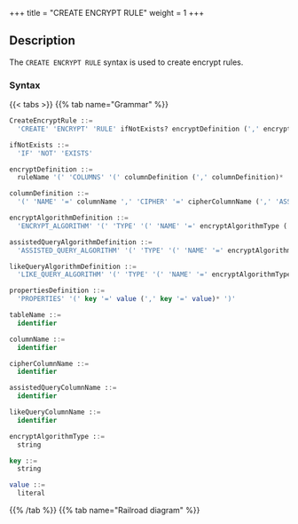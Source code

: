 +++
title = "CREATE ENCRYPT RULE"
weight = 1
+++

## Description

The `CREATE ENCRYPT RULE` syntax is used to create encrypt rules.

### Syntax

{{< tabs >}}
{{% tab name="Grammar" %}}
```sql
CreateEncryptRule ::=
  'CREATE' 'ENCRYPT' 'RULE' ifNotExists? encryptDefinition (',' encryptDefinition)*

ifNotExists ::=
  'IF' 'NOT' 'EXISTS'

encryptDefinition ::=
  ruleName '(' 'COLUMNS' '(' columnDefinition (',' columnDefinition)*  ')' ')'

columnDefinition ::=
  '(' 'NAME' '=' columnName ',' 'CIPHER' '=' cipherColumnName (',' 'ASSISTED_QUERY' '=' assistedQueryColumnName)? (',' 'LIKE_QUERY' '=' likeQueryColumnName)? ',' encryptAlgorithmDefinition (',' assistedQueryAlgorithmDefinition)? (',' likeQueryAlgorithmDefinition)? ')' 

encryptAlgorithmDefinition ::=
  'ENCRYPT_ALGORITHM' '(' 'TYPE' '(' 'NAME' '=' encryptAlgorithmType (',' propertiesDefinition)? ')'

assistedQueryAlgorithmDefinition ::=
  'ASSISTED_QUERY_ALGORITHM' '(' 'TYPE' '(' 'NAME' '=' encryptAlgorithmType (',' propertiesDefinition)? ')'

likeQueryAlgorithmDefinition ::=
  'LIKE_QUERY_ALGORITHM' '(' 'TYPE' '(' 'NAME' '=' encryptAlgorithmType (',' propertiesDefinition)? ')'

propertiesDefinition ::=
  'PROPERTIES' '(' key '=' value (',' key '=' value)* ')'

tableName ::=
  identifier

columnName ::=
  identifier

cipherColumnName ::=
  identifier

assistedQueryColumnName ::=
  identifier

likeQueryColumnName ::=
  identifier

encryptAlgorithmType ::=
  string

key ::=
  string

value ::=
  literal
```
{{% /tab %}}
{{% tab name="Railroad diagram" %}}
<iframe frameborder="0" name="diagram" id="diagram" width="100%" height="100%"></iframe>
{{% /tab %}}
{{< /tabs >}}

### Supplement

- `CIPHER` specifies the cipher column, `ASSISTED_QUERY` specifies the assisted query column，`LIKE_QUERY` specifies the like query column;
- `encryptAlgorithmType` specifies the encryption algorithm type, please refer to [Encryption Algorithm](/en/user-manual/common-config/builtin-algorithm/encrypt/);
- Duplicate `ruleName` will not be created;
- `ifNotExists` clause used for avoid `Duplicate encrypt rule` error.

### Example

#### Create an encrypt rule

```sql
CREATE ENCRYPT RULE t_encrypt (
COLUMNS(
(NAME=user_id,CIPHER=user_cipher,ENCRYPT_ALGORITHM(TYPE(NAME='AES',PROPERTIES('aes-key-value'='123456abc')))),
(NAME=order_id, CIPHER =order_cipher,ENCRYPT_ALGORITHM(TYPE(NAME='MD5')))
)),
t_encrypt_2 (
COLUMNS(
(NAME=user_id,CIPHER=user_cipher,ENCRYPT_ALGORITHM(TYPE(NAME='AES',PROPERTIES('aes-key-value'='123456abc')))),
(NAME=order_id, CIPHER=order_cipher,ENCRYPT_ALGORITHM(TYPE(NAME='MD5')))
));
```

#### Create an encrypt rule with `ifNotExists` clause

```sql
CREATE ENCRYPT RULE IF NOT EXISTS t_encrypt (
COLUMNS(
(NAME=user_id,CIPHER=user_cipher,ENCRYPT_ALGORITHM(TYPE(NAME='AES',PROPERTIES('aes-key-value'='123456abc')))),
(NAME=order_id, CIPHER =order_cipher,ENCRYPT_ALGORITHM(TYPE(NAME='MD5')))
)),
t_encrypt_2 (
COLUMNS(
(NAME=user_id,CIPHER=user_cipher,ENCRYPT_ALGORITHM(TYPE(NAME='AES',PROPERTIES('aes-key-value'='123456abc')))),
(NAME=order_id, CIPHER=order_cipher,ENCRYPT_ALGORITHM(TYPE(NAME='MD5')))
));
```

### Reserved words

`CREATE`, `ENCRYPT`, `RULE`, `COLUMNS`, `NAME`, `CIPHER`, `ASSISTED_QUERY`, `LIKE_QUERY`, `ENCRYPT_ALGORITHM`, `ASSISTED_QUERY_ALGORITHM`, `LIKE_QUERY_ALGORITHM`, `TYPE`, `TRUE`, `FALSE`

### Related links

- [Reserved word](/en/user-manual/shardingsphere-proxy/distsql/syntax/reserved-word/)
- [Encryption Algorithm](/en/user-manual/common-config/builtin-algorithm/encrypt/)
